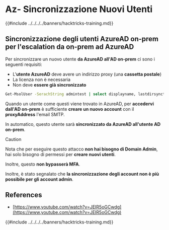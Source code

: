 # Az- Sincronizzazione Nuovi Utenti

{{#include ../../../../banners/hacktricks-training.md}}

## Sincronizzazione degli utenti AzureAD on-prem per l'escalation da on-prem ad AzureAD

Per sincronizzare un nuovo utente **da AzureAD all'AD on-prem** ci sono i seguenti requisiti:

- L'**utente AzureAD** deve avere un indirizzo proxy (una **cassetta postale**)
- La licenza non è necessaria
- Non deve **essere già sincronizzato**
```bash
Get-MsolUser -SerachString admintest | select displayname, lastdirsynctime, proxyaddresses, lastpasswordchangetimestamp | fl
```
Quando un utente come questi viene trovato in AzureAD, per **accedervi dall'AD on-prem** è sufficiente **creare un nuovo account** con il **proxyAddress** l'email SMTP.

In automatico, questo utente sarà **sincronizzato da AzureAD all'utente AD on-prem**.

> [!CAUTION]
> Nota che per eseguire questo attacco **non hai bisogno di Domain Admin**, hai solo bisogno di permessi per **creare nuovi utenti**.
>
> Inoltre, questo **non bypasserà MFA**.
>
> Inoltre, è stato segnalato che **la sincronizzazione degli account non è più possibile per gli account admin**.

## References

- [https://www.youtube.com/watch?v=JEIR5oGCwdg](https://www.youtube.com/watch?v=JEIR5oGCwdg)

{{#include ../../../../banners/hacktricks-training.md}}
